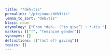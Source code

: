 ```yaml
---
title: "*déh₃tis"
permalink: "/pie/noun/déh3tis"
lemma_to_sort: "deh₃tis"
klass: noun
etymology: ["From *deh₃- (“to give”) +‎ *-tis."]
markers: [["f", "feminine gender"]]
synonyms: []
definitions: [["(act of) giving"]]
topics: []
---
```

